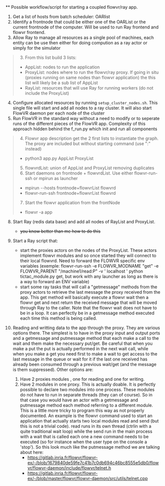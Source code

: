 ** Possible workflow/script for starting a coupled flowvr/ray app. 
 1. Get a list of hosts from batch scheduler: OARlist
 2. Identify a frontnode that could be either one of the OARList or the current frontnode of the
    computer. Will be used to run Ray frontend and flowvr frontend.
 3. Allow Ray to manage all resources as a single pool of machines, each entity can be use then either for doing compution as a ray actor or simply for the simulator
 > 3. From this list build 3 lists:  
 >   - AppList: nodes to run the application
 >   - ProxyList: nodes where to run the flowvr/ray proxy. If going in situ (proxies running on same
 >     nodes than flowvr application) the this list will likely    be a sub list of AppList
 >   - RayList: resources that will use Ray for running workers (do not include the ProxyList)
 4. Configure allocated resources by running `setup_cluster_nodes.sh`. This single file will start and add all nodes to a ray cluster. It will also start FlowVR daemon per each node of the cluster  
 5. Run FlowVR in the standard way without a need to modify or to seperate runs of the different pieces of the FlowVR app. Complexity of this approach hidden behind the f_run.py which init and run all components
 > 4. Flowvr app description get the 2 first lists to instantiate the graph. The proxy are included
 >   but without starting command (use ":" instead)
 >   - python3 app.py AppList ProxyList
 > 5. flowvrdList: union of AppList and ProxyList removing duplicates
 > 6. Start daemons on frontnode + flowvrdList. Use either flowvr-run-ssh or mpirun as launcher
 >   - mpirun --hosts frontnode+flowvrList flowvrd 
 >   - flowvr-run-ssh frontnode+flowvrList flowvrd
 > 7. Start the flowvr application from the frontNode
 >   - flowvr -a  app
 8. Start Ray (redis data base) and add all nodes of  RayList and ProxyList.
    - ~~you know better than me how to do this~~
 9. Start a Ray script that:
    - start the proxies actors on the nodes of the ProxyList. These actors implement flowvr modules
      and so once started they will connect to their local flowvrd. Need to forward the FLOWVR
      specific env variables (exemple: flowvr-run-ssh -e FLOWVR_MODNAME "get" -e FLOWVR_PARENT
      "/machine1/read:P"  -v  ' localhost ' python tictac_module.py get, but work with any launcher
      as long as there is a way to forward an ENV variable)
    - start some ray tasks that will call a "getmessage" methods from the proxy actors to retrieve
      the last message the proxy received from the app. This   get method will basically execute a flowvr wait then a flowvr
      get and next return the received message that will be moved  through Ray to the caller. Note
      that the flowvr wait does not have to be in a loop. It can perfectly be in a getmessage
      method  executed each time this method is being called. 
      
 10. Reading and writting data to the app through the proxy. They are various options there. The
     simplest is to have in the proxy input and output ports and a getmessage and putmessage method
     that each make a call to the wait and them make the necessary put/get. Be careful that when
     you make a put the put is actually performed in the next wait call, while when you make a get
     you need first to make a wait to get access to the last message in the queue or wait for it if
     the last one received has already been consumed through a previous wait/get (and the message
     is them suppressed). Other options are:
     1. Have 2 proxies modules , one for reading and one for    writing.
     2. Have 2  modules in one proxy. This  is actually doable. It is perfectly  possible to declare
        two modules into one process. These modules do not have to run in separate threads (they can
        of course). So in that case you would  have an actor with a getmessage and putmessage method
        each method referring  to a different module. This  is a little more tricky  to program this
        way  as not  properly  documented.   An example  is  the flowvr  command  used  to start  an
        application that  actually starts  two local  modules read and  send (but this is not a
        trivial code).  read  runs in  its own thread (ctrlin with  a quite traditional wait loop)
        while the send run in  the main process   with a wait that is called each one a new command
        needs to be executed (so for instance when   the user type on the console a 'stop'). So
        this look much like the putmessage method we are talking about here:
        - https://gitlab.inria.fr/flowvr/flowvr-ex/-/blob/1679840de59fe7c41b7c0db694c46bc8555e5db0/flowvr/flowvr-daemon/include/flowvr/telnet.h
        - https://gitlab.inria.fr/flowvr/flowvr-ex/-/blob/master/flowvr/flowvr-daemon/src/utils/telnet.cpp
          
     
